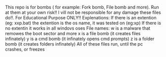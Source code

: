 This repo is for bombs ( for example: Fork bomb, File bomb and more).
Run at them at your own risk!!
I vill not be responsible for any damage these files do!!.
For Educational Purpose ONLY!!
Explenations:
If there is an extention (eg: xxp.bat)
the extention is the os name, it was tested on (eg:xp)
If there is no extentin it works in all windovs oses
File names:
w is a malware that remowes the boot sector and more
x is a file bomb (it creates files infinately)
y is a cmd bomb (it infinately opens cmd prompts)
z is a folder bomb (it creates folders infinately)
All of these files run, until the pc crashes, or freezes

